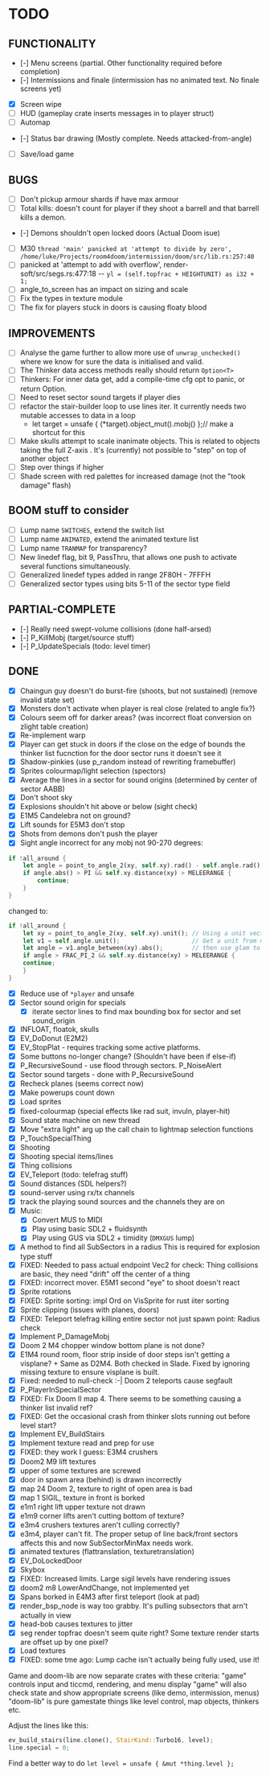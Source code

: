 # TODO

## FUNCTIONALITY

- [-] Menu screens (partial. Other functionality required before completion)
- [-] Intermissions and finale (intermission has no animated text. No finale screens yet)
- [X] Screen wipe
- [ ] HUD (gameplay crate inserts messages in to player struct)
- [ ] Automap
- [-] Status bar drawing (Mostly complete. Needs attacked-from-angle)
- [ ] Save/load game

## BUGS

- [ ] Don't pickup armour shards if have max armour
- [ ] Total kills: doesn't count for player if they shoot a barrell and that barrell kills a demon.
- [-] Demons shouldn't open locked doors (Actual Doom isue)
- [ ] M30 `thread 'main' panicked at 'attempt to divide by zero', /home/luke/Projects/room4doom/intermission/doom/src/lib.rs:257:40`
- [ ] panicked at 'attempt to add with overflow', render-soft/src/segs.rs:477:18 -- `yl = (self.topfrac + HEIGHTUNIT) as i32 + 1;`
- [ ] angle_to_screen has an impact on sizing and scale
- [ ] Fix the types in texture module
- [ ] The fix for players stuck in doors is causing floaty blood

## IMPROVEMENTS

- [ ] Analyse the game further to allow more use of `unwrap_unchecked()` where we know for sure the
  data is initialised and valid.
- [ ] The Thinker data access methods really should return `Option<T>`
- [ ] Thinkers: For inner data get, add a compile-time cfg opt to panic, or return Option.
- [ ] Need to reset sector sound targets if player dies
- [ ] refactor the stair-builder loop to use lines iter. It currently needs two mutable accesses to data in a loop
    - let target = unsafe { (*target).object_mut().mobj() };// make a shortcut for this
- [ ] Make skulls attempt to scale inanimate objects. This is related to objects taking the full Z-axis
    . It's (currently) not possible to "step" on top of another object
- [ ] Step over things if higher
- [ ] Shade screen with red palettes for increased damage (not the "took damage" flash)

## BOOM stuff to consider

- [ ] Lump name `SWITCHES`, extend the switch list
- [ ] Lump name `ANIMATED`, extend the animated texture list
- [ ] Lump name `TRANMAP` for transparency?
- [ ] New linedef flag, bit 9, PassThru, that allows one push to activate several functions simultaneously.
- [ ] Generalized linedef types added in range 2F80H - 7FFFH
- [ ] Generalized sector types using bits 5-11 of the sector type field

## PARTIAL-COMPLETE

- [-] Really need swept-volume collisions (done half-arsed)
- [-] P_KillMobj (target/source stuff)
- [-] P_UpdateSpecials (todo: level timer)

## DONE

- [X] Chaingun guy doesn't do burst-fire (shoots, but not sustained) (remove invalid state set)
- [X] Monsters don't activate when player is real close (related to angle fix?)
- [X] Colours seem off for darker areas? (was incorrect float conversion on zlight table creation)
- [X] Re-implement warp
- [X] Player can get stuck in doors if the close on the edge of bounds
the thinker list fucnction for the door sector runs it doesn't see it
- [X] Shadow-pinkies (use p_random instead of rewriting framebuffer)
- [X] Sprites colourmap/light selection (spectors)
- [X] Average the lines in a sector for sound origins (determined by center of sector AABB)
- [X] Don't shoot sky
- [X] Explosions shouldn't hit above or below (sight check)
- [X] E1M5 Candelebra not on ground?
- [X] Lift sounds for E5M3 don't stop
- [X] Shots from demons don't push the player
- [X] Sight angle incorrect for any mobj not 90-270 degrees:
```rust
if !all_around {
    let angle = point_to_angle_2(xy, self.xy).rad() - self.angle.rad();
    if angle.abs() > PI && self.xy.distance(xy) > MELEERANGE {
        continue;
    }
}
```
changed to:
```rust
if !all_around {
    let xy = point_to_angle_2(xy, self.xy).unit(); // Using a unit vector to remove world
    let v1 = self.angle.unit();                    // Get a unit from mobj angle
    let angle = v1.angle_between(xy).abs();        // then use glam to get angle between (it's +/- for .abs())
    if angle > FRAC_PI_2 && self.xy.distance(xy) > MELEERANGE {
    continue;
    }
}
```
- [X] Reduce use of `*player` and unsafe
- [X] Sector sound origin for specials
    - [X] iterate sector lines to find max bounding box for sector and set sound_origin
- [X] INFLOAT, floatok, skulls
- [X] EV_DoDonut (E2M2)
- [X] EV_StopPlat - requires tracking some active platforms.
- [X] Some buttons no-longer change? (Shouldn't have been if else-if)
- [X] P_RecursiveSound - use flood through sectors. P_NoiseAlert
- [X] Sector sound targets - done with P_RecursiveSound
- [X] Recheck planes (seems correct now)
- [X] Make powerups count down
- [X] Load sprites
- [X] fixed-colourmap (special effects like rad suit, invuln, player-hit)
- [X] Sound state machine on new thread
- [X] Move "extra light" arg up the call chain to lightmap selection functions
- [X] P_TouchSpecialThing
- [X] Shooting
- [X] Shooting special items/lines
- [X] Thing collisions
- [X] EV_Teleport (todo: telefrag stuff)
- [X] Sound distances (SDL helpers?)
- [X] sound-server using rx/tx channels
- [X] track the playing sound sources and the channels they are on
- [X] Music:
  - [X] Convert MUS to MIDI
  - [X] Play using basic SDL2 + fluidsynth
  - [X] Play using GUS via SDL2 + timidity (`DMXGUS` lump)
- [X] A method to find all SubSectors in a radius
        This is required for explosion type stuff
- [X] FIXED: Needed to pass actual endpoint Vec2 for check: Thing collisions are basic, they need "drift" off the center of a thing
- [X] FIXED: incorrect mover. E5M1 second "eye" to shoot doesn't react
- [X] Sprite rotations
- [X] FIXED: Sprite sorting: impl Ord on VisSprite for rust iiter sorting
- [X] Sprite clipping (issues with planes, doors)
- [X] FIXED: Teleport telefrag killing entire sector not just spawn point: Radius check
- [X] Implement P_DamageMobj
- [X] Doom 2 M4 chopper window bottom plane is not done?
- [X] E1M4 round room, floor strip inside of door steps isn't getting a visplane?
        + Same as D2M4. Both checked in Slade. Fixed by ignoring missing texture to ensure
          visplane is built.
- [X] Fixed: needed to null-check :-| Doom 2 teleports cause segfault
- [X] P_PlayerInSpecialSector
- [X] FIXED: Fix Doom II map 4. There seems to be something causing a thinker list invalid ref?
- [X] FIXED: Get the occasional crash from thinker slots running out before level start?
- [X] Implement EV_BuildStairs
- [X] Implement texture read and prep for use
- [X] FIXED: they work I guess: E3M4 crushers
- [X] Doom2 M9 lift textures
- [X] upper of some textures are screwed
- [X] door in spawn area (behind) is drawn incorrectly
- [X] map 24 Doom 2, texture to right of open area is bad
- [X] map 1 SIGIL, texture in front is borked
- [X] e1m1 right lift upper texture not drawn
- [X] e1m9 corner lifts aren't cutting bottom of texture?
- [X] e3m4 crushers textures aren't culling correctly?
- [X] e3m4, player can't fit. The proper setup of line back/front sectors affects this and now SubSectorMinMax needs work.
- [X] animated textures (flattranslation, texturetranslation)
- [X] EV_DoLockedDoor
- [X] Skybox
- [X] FIXED: Increased limits. Large sigil levels have rendering issues
- [X] doom2 m8 LowerAndChange, not implemented yet
- [X] Spans borked in E4M3 after first teleport (look at pad)
- [X] render_bsp_node is way too grabby. It's pulling subsectors that arn't actually in view
- [X] head-bob causes textures to jitter
- [X] seg render topfrac doesn't seem quite right? Some texture render starts are offset up by one pixel?
- [X] Load textures
- [X] FIXED: some tme ago: Lump cache isn't actually being fully used, use it!

Game and doom-lib are now separate crates with these criteria:
"game" controls input and ticcmd, rendering, and menu display
"game" will also check state and show appropriate screens (like demo, intermission, menus)
"doom-lib" is pure gamestate things like level control, map objects, thinkers etc.

Adjust the lines like this:
```rust
ev_build_stairs(line.clone(), StairKind::Turbo16, level);
line.special = 0;
```

Find a better way to do `let level = unsafe { &mut *thing.level };`
